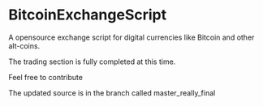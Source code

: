 BitcoinExchangeScript
=====================

A opensource exchange script for digital currencies like Bitcoin and other alt-coins. 

The trading section is fully completed at this time. 

Feel free to contribute

The updated source is in the branch called master_really_final
